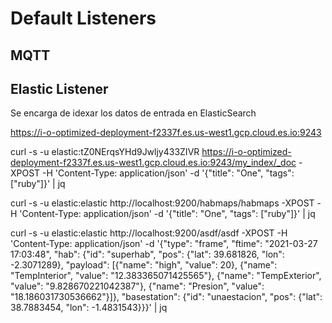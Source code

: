 # Default Listeners

## MQTT

## Elastic Listener

Se encarga de idexar los datos de entrada en ElasticSearch

https://i-o-optimized-deployment-f2337f.es.us-west1.gcp.cloud.es.io:9243

curl -s -u elastic:tZ0NErqsYHd9Jwljy433ZIVR https://i-o-optimized-deployment-f2337f.es.us-west1.gcp.cloud.es.io:9243/my_index/_doc -XPOST -H 'Content-Type: application/json' -d '{"title": "One", "tags": ["ruby"]}' | jq

curl -s -u elastic:elastic http://localhost:9200/habmaps/habmaps -XPOST -H 'Content-Type: application/json' -d '{"title": "One", "tags": ["ruby"]}' | jq


curl -s -u elastic:elastic http://localhost:9200/asdf/asdf -XPOST -H 'Content-Type: application/json' -d '{"type": "frame", "ftime": "2021-03-27 17:03:48", "hab": {"id": "superhab", "pos": {"lat": 39.681826, "lon": -2.3071289}, "payload": [{"name": "high", "value": 20}, {"name": "TempInterior", "value": "12.383365071425565"}, {"name": "TempExterior", "value": "9.828670221042387"}, {"name": "Presion", "value": "18.186031730536662"}]}, "basestation": {"id": "unaestacion", "pos": {"lat": 38.7883454, "lon": -1.4831543}}}' | jq